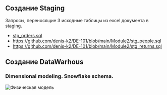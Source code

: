 ## Создание Staging
Запросы, переносящие 3 исходные таблицы из excel документа в staging.
- [stg_orders.sql](https://github.com/denis-k2/DE-101/blob/main/Module2/stg_orders.sql)
- https://github.com/denis-k2/DE-101/blob/main/Module2/stg_people.sql
- https://github.com/denis-k2/DE-101/blob/main/Module2/stg_returns.sql

## Создание DataWarhous
### Dimensional modeling. Snowflake schema.
![Физическая модель](https://user-images.githubusercontent.com/78604607/113676812-28a7c100-96bd-11eb-8939-d40c6a921424.png)

